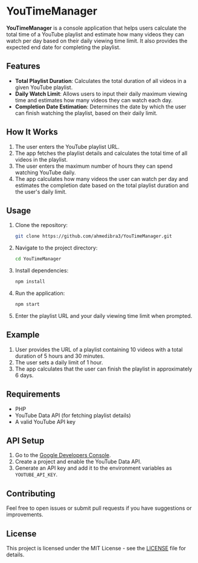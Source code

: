 # YouTimeManager

**YouTimeManager** is a console application that helps users calculate the total time of a YouTube playlist and estimate how many videos they can watch per day based on their daily viewing time limit. It also provides the expected end date for completing the playlist.

## Features

- **Total Playlist Duration**: Calculates the total duration of all videos in a given YouTube playlist.
- **Daily Watch Limit**: Allows users to input their daily maximum viewing time and estimates how many videos they can watch each day.
- **Completion Date Estimation**: Determines the date by which the user can finish watching the playlist, based on their daily limit.

## How It Works

1. The user enters the YouTube playlist URL.
2. The app fetches the playlist details and calculates the total time of all videos in the playlist.
3. The user enters the maximum number of hours they can spend watching YouTube daily.
4. The app calculates how many videos the user can watch per day and estimates the completion date based on the total playlist duration and the user's daily limit.

## Usage

1. Clone the repository:
    ```bash
    git clone https://github.com/ahmedibra3/YouTimeManager.git
    ```

2. Navigate to the project directory:
    ```bash
    cd YouTimeManager
    ```

3. Install dependencies:
    ```bash
    npm install
    ```

4. Run the application:
    ```bash
    npm start
    ```

5. Enter the playlist URL and your daily viewing time limit when prompted.

## Example

1. User provides the URL of a playlist containing 10 videos with a total duration of 5 hours and 30 minutes.
2. The user sets a daily limit of 1 hour.
3. The app calculates that the user can finish the playlist in approximately 6 days.

## Requirements

- PHP
- YouTube Data API (for fetching playlist details)
- A valid YouTube API key

## API Setup

1. Go to the [Google Developers Console](https://console.developers.google.com/).
2. Create a project and enable the YouTube Data API.
3. Generate an API key and add it to the environment variables as `YOUTUBE_API_KEY`.

## Contributing

Feel free to open issues or submit pull requests if you have suggestions or improvements.

## License

This project is licensed under the MIT License - see the [LICENSE](LICENSE) file for details.
